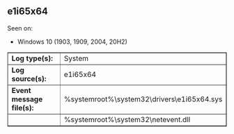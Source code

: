 ## e1i65x64

Seen on:
* Windows 10 (1903, 1909, 2004, 20H2)

<table border="1" class="docutils">
  <tbody>
    <tr>
      <td><b>Log type(s):</b></td>
      <td>System</td>
    </tr>
    <tr>
      <td><b>Log source(s):</b></td>
      <td>e1i65x64</td>
    </tr>
    <tr>
      <td><b>Event message file(s):</b></td>
      <td>%systemroot%\system32\drivers\e1i65x64.sys</td>
    </tr>
    <tr>
      <td>&nbsp;</td>
      <td>%systemroot%\system32\netevent.dll</td>
    </tr>
  </tbody>
</table>

&nbsp;

